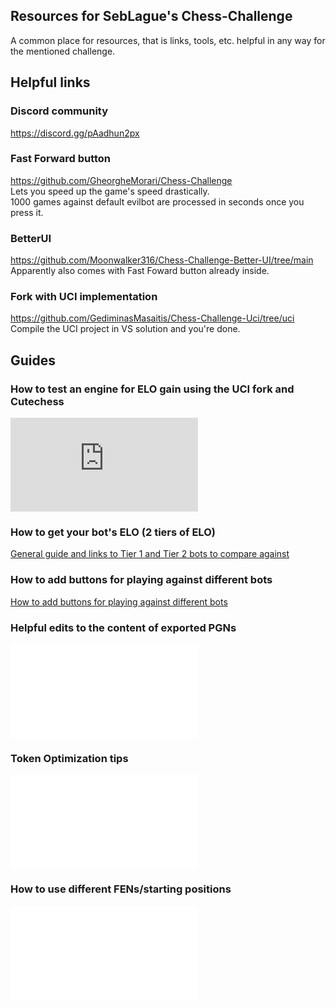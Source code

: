## Resources for SebLague's Chess-Challenge
A common place for resources, that is links, tools, etc. helpful in any way for the mentioned challenge.

## Helpful links
### Discord community
https://discord.gg/pAadhun2px

### Fast Forward button
https://github.com/GheorgheMorari/Chess-Challenge <br/>
Lets you speed up the game's speed drastically. <br/>
1000 games against default evilbot are processed in seconds once you press it.

### BetterUI
https://github.com/Moonwalker316/Chess-Challenge-Better-UI/tree/main <br/>
Apparently also comes with Fast Foward button already inside. <br/>

### Fork with UCI implementation
https://github.com/GediminasMasaitis/Chess-Challenge-Uci/tree/uci <br/>
Compile the UCI project in VS solution and you're done. <br/>

## Guides
### How to test an engine for ELO gain using the UCI fork and Cutechess
![How to test an engine for ELO gain using the UCI fork and Cutechess](https://github.com/GediminasMasaitis/Chess-Challenge-Uci/blob/uci/HOW-TO-TEST.md)
### How to get your bot's ELO (2 tiers of ELO)
[General guide and links to Tier 1 and Tier 2 bots to compare against
](https://github.com/Tumpa-Prizrak/MyBot-Chess-Challenge/blob/main/Chess-Challenge/guides/elo.md) <br/>
### How to add buttons for playing against different bots
[How to add buttons for playing against different bots](https://github.com/SebLague/Chess-Challenge/discussions/239)
### Helpful edits to the content of exported PGNs
![Guides/editPGNOutput.md](Guides/editPGNOutput.md)
### Token Optimization tips
![Guides/tokenOpt.md](Guides/tokenOpt.md)
### How to use different FENs/starting positions
![Guides/fensGuide.md](Guides/fensGuide.md)

